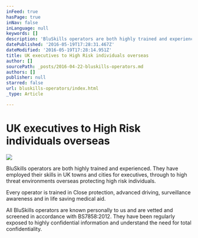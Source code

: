 ```yaml
---
inFeed: true
hasPage: true
inNav: false
inLanguage: null
keywords: []
description: 'BluSkills operators are both highly trained and experienced. They have employed their skills in UK towns and cities for executives, through to high threat environments overseas protecting high risk individuals.'
datePublished: '2016-05-19T17:28:31.467Z'
dateModified: '2016-05-19T17:28:14.951Z'
title: UK executives to High Risk individuals overseas
author: []
sourcePath: _posts/2016-04-22-bluskills-operators.md
authors: []
publisher: null
starred: false
url: bluskills-operators/index.html
_type: Article

---
```

# UK executives to High Risk individuals overseas
![](https://the-grid-user-content.s3-us-west-2.amazonaws.com/e059a6c9-45f6-40ca-91be-bbbe0b41c7e0.jpg)

BluSkills operators are both highly trained and experienced. They have employed their skills in UK towns and cities for executives, through to high threat environments overseas protecting high risk individuals.

Every operator is trained in Close protection, advanced driving, surveillance awareness and in life saving medical aid. 

All BluSkills operators are known personally to us and are vetted and screened in accordance with BS7858:2012\. They have been regularly exposed to highly confidential information and understand the need for total confidentiality.